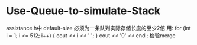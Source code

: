 # Use-Queue-to-simulate-Stack
assistance.h中 default-size 必须为一条队列实际存储长度的至少2倍 
用:	for (int i = 1; i <= 512; i++)
	{
		cout << i << ' ';
	}
	cout << '0' << endl; 检验merge
